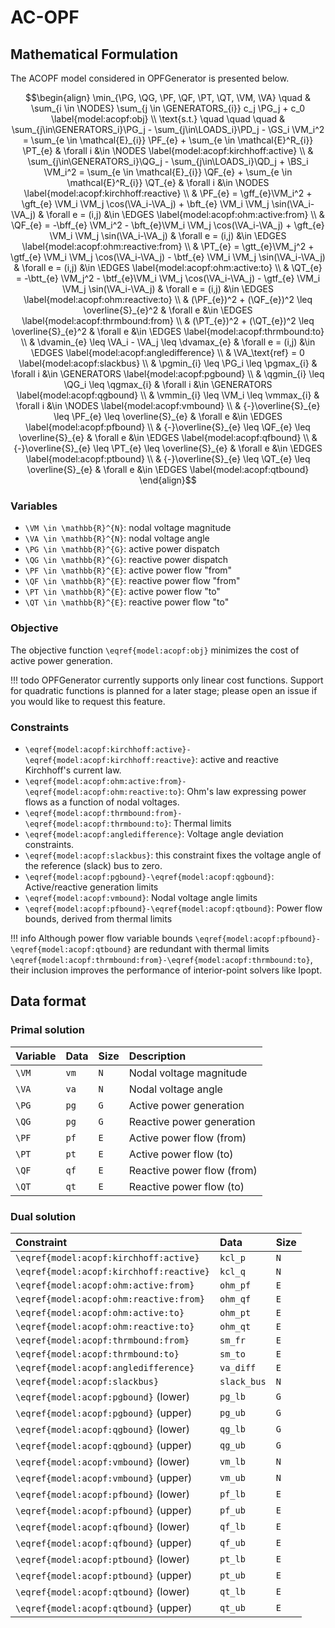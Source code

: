 # AC-OPF


## Mathematical Formulation

The ACOPF model considered in OPFGenerator is presented below.

```math
\begin{align}
    \min_{\PG, \QG, \PF, \QF, \PT, \QT, \VM, \VA} \quad
    & \sum_{i \in \NODES} \sum_{j \in \GENERATORS_{i}} c_j \PG_j + c_0 \label{model:acopf:obj} \\
    \text{s.t.} \quad \quad \quad
    & \sum_{j\in\GENERATORS_i}\PG_j - \sum_{j\in\LOADS_i}\PD_j - \GS_i \VM_i^2 = \sum_{e \in \mathcal{E}_{i}}  \PF_{e} + \sum_{e \in \mathcal{E}^R_{i}} \PT_{e}
        & \forall i &\in \NODES
        \label{model:acopf:kirchhoff:active} \\
    & \sum_{j\in\GENERATORS_i}\QG_j - \sum_{j\in\LOADS_i}\QD_j + \BS_i \VM_i^2 = \sum_{e \in \mathcal{E}_{i}} \QF_{e} + \sum_{e \in \mathcal{E}^R_{i}} \QT_{e}
        & \forall i &\in \NODES
        \label{model:acopf:kirchhoff:reactive} \\
    & \PF_{e} = \gff_{e}\VM_i^2 + \gft_{e} \VM_i \VM_j \cos(\VA_i-\VA_j) + \bft_{e} \VM_i \VM_j \sin(\VA_i-\VA_j)
        & \forall e = (i,j) &\in \EDGES
        \label{model:acopf:ohm:active:from} \\
    & \QF_{e} = -\bff_{e} \VM_i^2 - \bft_{e}\VM_i \VM_j \cos(\VA_i-\VA_j) + \gft_{e} \VM_i \VM_j \sin(\VA_i-\VA_j)
        & \forall e = (i,j) &\in \EDGES
        \label{model:acopf:ohm:reactive:from} \\
    & \PT_{e} = \gtt_{e}\VM_j^2 + \gtf_{e} \VM_i \VM_j \cos(\VA_i-\VA_j) - \btf_{e} \VM_i \VM_j \sin(\VA_i-\VA_j)
        & \forall e = (i,j) &\in \EDGES
        \label{model:acopf:ohm:active:to} \\
    & \QT_{e} = -\btt_{e} \VM_j^2 - \btf_{e}\VM_i \VM_j \cos(\VA_i-\VA_j) - \gtf_{e} \VM_i \VM_j \sin(\VA_i-\VA_j)
        & \forall e = (i,j) &\in \EDGES
        \label{model:acopf:ohm:reactive:to} \\
    & (\PF_{e})^2 + (\QF_{e})^2 \leq \overline{S}_{e}^2
        & \forall e &\in \EDGES
        \label{model:acopf:thrmbound:from} \\
    & (\PT_{e})^2 + (\QT_{e})^2 \leq \overline{S}_{e}^2
        & \forall e &\in \EDGES
        \label{model:acopf:thrmbound:to} \\
    & \dvamin_{e} \leq \VA_i - \VA_j \leq \dvamax_{e}
        & \forall e = (i,j) &\in \EDGES
        \label{model:acopf:angledifference} \\
    & \VA_\text{ref} = 0
        \label{model:acopf:slackbus} \\
    & \pgmin_{i} \leq \PG_i \leq \pgmax_{i}
        & \forall i &\in \GENERATORS
        \label{model:acopf:pgbound} \\
    & \qgmin_{i} \leq \QG_i \leq \qgmax_{i}
        & \forall i &\in \GENERATORS
        \label{model:acopf:qgbound} \\
    & \vmmin_{i} \leq \VM_i \leq \vmmax_{i}
        & \forall i &\in \NODES
        \label{model:acopf:vmbound} \\
    & {-}\overline{S}_{e} \leq  \PF_{e} \leq \overline{S}_{e}
        & \forall e &\in \EDGES
        \label{model:acopf:pfbound} \\
    & {-}\overline{S}_{e} \leq  \QF_{e} \leq \overline{S}_{e}
        & \forall e &\in \EDGES
        \label{model:acopf:qfbound} \\
    & {-}\overline{S}_{e} \leq  \PT_{e} \leq \overline{S}_{e}
        & \forall e &\in \EDGES
        \label{model:acopf:ptbound} \\
    & {-}\overline{S}_{e} \leq  \QT_{e} \leq \overline{S}_{e}
        & \forall e &\in \EDGES
        \label{model:acopf:qtbound}
\end{align}
```


### Variables

* ``\VM \in \mathbb{R}^{N}``: nodal voltage magnitude
* ``\VA \in \mathbb{R}^{N}``: nodal voltage angle
* ``\PG \in \mathbb{R}^{G}``: active power dispatch
* ``\QG \in \mathbb{R}^{G}``: reactive power dispatch
* ``\PF \in \mathbb{R}^{E}``: active power flow "from"
* ``\QF \in \mathbb{R}^{E}``: reactive power flow "from"
* ``\PT \in \mathbb{R}^{E}``: active power flow "to"
* ``\QT \in \mathbb{R}^{E}``: reactive power flow "to"

### Objective

The objective function ``\eqref{model:acopf:obj}`` minimizes the cost of active power generation.

!!! todo
    OPFGenerator currently supports only linear cost functions.
    Support for quadratic functions is planned for a later stage; please open an issue if 
    you would like to request this feature.

### Constraints

* ``\eqref{model:acopf:kirchhoff:active}-\eqref{model:acopf:kirchhoff:reactive}``:
    active and reactive Kirchhoff's current law.
* ``\eqref{model:acopf:ohm:active:from}-\eqref{model:acopf:ohm:reactive:to}``:
    Ohm's law expressing power flows as a function of nodal voltages.
* ``\eqref{model:acopf:thrmbound:from}-\eqref{model:acopf:thrmbound:to}``: Thermal limits
* ``\eqref{model:acopf:angledifference}``: Voltage angle deviation constraints.
* ``\eqref{model:acopf:slackbus}``: this constraint fixes the voltage angle of the 
    reference (slack) bus to zero.
* ``\eqref{model:acopf:pgbound}-\eqref{model:acopf:qgbound}``: Active/reactive generation limits
* ``\eqref{model:acopf:vmbound}``: Nodal voltage angle limits
* ``\eqref{model:acopf:pfbound}-\eqref{model:acopf:qtbound}``: Power flow bounds, derived from thermal limits

!!! info
    Although power flow variable bounds ``\eqref{model:acopf:pfbound}-\eqref{model:acopf:qtbound}``
    are redundant with thermal limits ``\eqref{model:acopf:thrmbound:from}-\eqref{model:acopf:thrmbound:to}``, 
    their inclusion improves the performance of interior-point solvers like Ipopt.


## Data format

### Primal solution

| Variable  | Data | Size  | Description 
|:----------|:-----|:------|:----------------------------------|
|  ``\VM``  | `vm` | ``N`` | Nodal voltage magnitude
|  ``\VA``  | `va` | ``N`` | Nodal voltage angle
|  ``\PG``  | `pg` | ``G`` | Active power generation
|  ``\QG``  | `pg` | ``G`` | Reactive power generation
|  ``\PF``  | `pf` | ``E`` | Active power flow (from)
|  ``\PT``  | `pt` | ``E`` | Active power flow (to)
|  ``\QF``  | `qf` | ``E`` | Reactive power flow (from)
|  ``\QT``  | `qt` | ``E`` | Reactive power flow (to)

### Dual solution

| Constraint                                   | Data         | Size  |
|:---------------------------------------------|:-------------|:------|
| ``\eqref{model:acopf:kirchhoff:active}``     | `kcl_p`      | ``N`` |
| ``\eqref{model:acopf:kirchhoff:reactive}``   | `kcl_q`      | ``N`` |
| ``\eqref{model:acopf:ohm:active:from}``      | `ohm_pf`     | ``E`` |
| ``\eqref{model:acopf:ohm:reactive:from}``    | `ohm_qf`     | ``E`` |
| ``\eqref{model:acopf:ohm:active:to}``        | `ohm_pt`     | ``E`` |
| ``\eqref{model:acopf:ohm:reactive:to}``      | `ohm_qt`     | ``E`` |
| ``\eqref{model:acopf:thrmbound:from}``       | `sm_fr`      | ``E`` |
| ``\eqref{model:acopf:thrmbound:to}``         | `sm_to`      | ``E`` |
| ``\eqref{model:acopf:angledifference}``      | `va_diff`    | ``E`` |
| ``\eqref{model:acopf:slackbus}``             | `slack_bus`  | ``N`` |
| ``\eqref{model:acopf:pgbound}`` (lower)      | `pg_lb`      | ``G`` |
| ``\eqref{model:acopf:pgbound}`` (upper)      | `pg_ub`      | ``G`` |
| ``\eqref{model:acopf:qgbound}`` (lower)      | `qg_lb`      | ``G`` |
| ``\eqref{model:acopf:qgbound}`` (upper)      | `qg_ub`      | ``G`` |
| ``\eqref{model:acopf:vmbound}`` (lower)      | `vm_lb`      | ``N`` |
| ``\eqref{model:acopf:vmbound}`` (upper)      | `vm_ub`      | ``N`` |
| ``\eqref{model:acopf:pfbound}`` (lower)      | `pf_lb`      | ``E`` |
| ``\eqref{model:acopf:pfbound}`` (upper)      | `pf_ub`      | ``E`` |
| ``\eqref{model:acopf:qfbound}`` (lower)      | `qf_lb`      | ``E`` |
| ``\eqref{model:acopf:qfbound}`` (upper)      | `qf_ub`      | ``E`` |
| ``\eqref{model:acopf:ptbound}`` (lower)      | `pt_lb`      | ``E`` |
| ``\eqref{model:acopf:ptbound}`` (upper)      | `pt_ub`      | ``E`` |
| ``\eqref{model:acopf:qtbound}`` (lower)      | `qt_lb`      | ``E`` |
| ``\eqref{model:acopf:qtbound}`` (upper)      | `qt_ub`      | ``E`` |